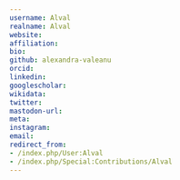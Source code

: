 ```yaml
---
username: Alval
realname: Alval
website: 
affiliation: 
bio: 
github: alexandra-valeanu
orcid: 
linkedin: 
googlescholar: 
wikidata: 
twitter: 
mastodon-url: 
meta:
instagram:
email:
redirect_from:
- /index.php/User:Alval
- /index.php/Special:Contributions/Alval
---
```

